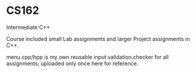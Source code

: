 # CS162
Intermediate C++

Course included small Lab assignments and larger Project assignments in C++.

menu.cpp/hpp is my own reusable input validation checker for all assignments; uploaded only once here for reference.
